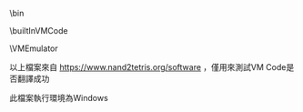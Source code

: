 \bin

\builtInVMCode

\VMEmulator

以上檔案來自 https://www.nand2tetris.org/software
，僅用來測試VM Code是否翻譯成功

此檔案執行環境為Windows

